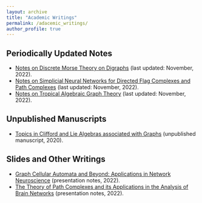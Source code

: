 ```yaml
---
layout: archive
title: "Academic Writings"
permalink: /adacemic_writings/
author_profile: true
---
```


## Periodically Updated Notes 

* [Notes on Discrete Morse Theory on Digraphs]() (last updated: November, 2022).
* [Notes on Simplicial Neural Networks for Directed Flag Complexes and Path Complexes]() (last updated: November, 2022).
* [Notes on Tropical Algebraic Graph Theory]() (last updated: November, 2022).


## Unpublished Manuscripts

* [Topics in Clifford and Lie Algebras associated with Graphs]() (unpublished manuscript, 2020).



## Slides and Other Writings

* [Graph Cellular Automata and Beyond: Applications in Network Neuroscience]() (presentation notes, 2022).
* [The Theory of Path Complexes and its Applications in the Analysis of Brain Networks]() (presentation notes, 2022).